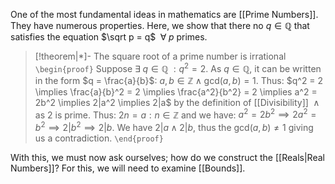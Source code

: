 One of the most fundamental ideas in mathematics are [[Prime Numbers]]. They have numerous properties. Here, we show that there no $q \in \mathbb Q$ that satisfies the equation $\sqrt p = q$  $\;\forall \; p$ primes. 

>[!theorem|*]- The square root of a prime number is irrational
>`\begin{proof}` Suppose $\exists \; q \in \mathbb{Q} \; : q^2 = 2$. As $q \in \mathbb{Q}$, it can be written in the form $q = \frac{a}{b}$: $a,b \in \mathbb{Z} \; \land \; \text{gcd}(a,b) = 1$. Thus: $q^2 = 2 \implies \frac{a}{b}^2 = 2 \implies \frac{a^2}{b^2} = 2 \implies a^2 = 2b^2 \implies 2|a^2 \implies 2|a$ by the definition of [[Divisibility]] $\; \land \;$ as $2$ is prime. Thus: $2n = a : n \in \mathbb{Z}$ and we have:
$a^2 = 2b^2 \implies 2a^2 = b^2 \implies 2|b^2 \implies 2|b$.
We have $2|a \; \land \; 2|b$, thus the $\text{gcd}(a,b) \ne 1$ giving us a contradiction.
`\end{proof}`

With this, we must now ask ourselves; how do we construct the [[Reals|Real Numbers]]? For this, we will need to examine [[Bounds]].





